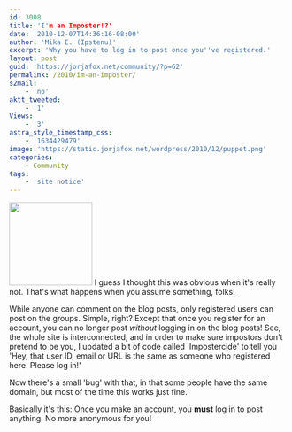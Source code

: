 ```yaml
---
id: 3008
title: 'I'm an Imposter!?'
date: '2010-12-07T14:36:16-08:00'
author: 'Mika E. (Ipstenu)'
excerpt: 'Why you have to log in to post once you''ve registered.'
layout: post
guid: 'https://jorjafox.net/community/?p=62'
permalink: /2010/im-an-imposter/
s2mail:
    - 'no'
aktt_tweeted:
    - '1'
Views:
    - '3'
astra_style_timestamp_css:
    - '1634429479'
image: 'https://static.jorjafox.net/wordpress/2010/12/puppet.png'
categories:
    - Community
tags:
    - 'site notice'
---
```


<img src="//static.jorjafox.net/wordpress/2010/12/puppet-100x100.png" alt="" width="150" height="150" class="alignleft size-thumbnail wp-image-63" /> I guess I thought this was obvious when it's really not.  That's what happens when you assume something, folks!

While anyone can comment on the blog posts, only registered users can post on the groups.  Simple, right?  Except that once you register for an account, you can no longer post _without_ logging in on the blog posts!  See, the whole site is interconnected, and in order to make sure impostors don't pretend to be you, I updated a bit of code called 'Impostercide' to tell you 'Hey, that user ID, email or URL is the same as someone who registered here.  Please log in!'

Now there's a small 'bug' with that, in that some people have the same domain, but most of the time this works just fine.

Basically it's this: Once you make an account, you **must** log in to post anything. No more anonymous for you!
